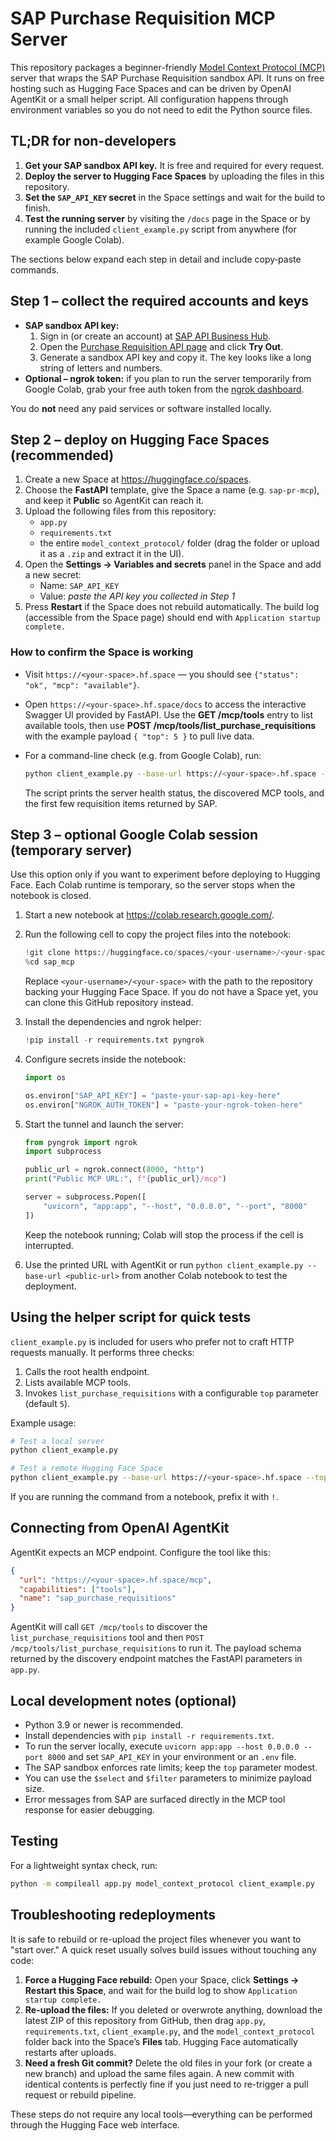 # SAP Purchase Requisition MCP Server

This repository packages a beginner-friendly [Model Context Protocol (MCP)](https://spec.modelcontextprotocol.io/) server that wraps the SAP Purchase Requisition sandbox API. It runs on free hosting such as Hugging Face Spaces and can be driven by OpenAI AgentKit or a small helper script. All configuration happens through environment variables so you do not need to edit the Python source files.

## TL;DR for non-developers

1. **Get your SAP sandbox API key.** It is free and required for every request.
2. **Deploy the server to Hugging Face Spaces** by uploading the files in this repository.
3. **Set the `SAP_API_KEY` secret** in the Space settings and wait for the build to finish.
4. **Test the running server** by visiting the `/docs` page in the Space or by running the included `client_example.py` script from anywhere (for example Google Colab).

The sections below expand each step in detail and include copy‑paste commands.

## Step 1 – collect the required accounts and keys

- **SAP sandbox API key:**
  1. Sign in (or create an account) at [SAP API Business Hub](https://api.sap.com/).
  2. Open the [Purchase Requisition API page](https://api.sap.com/api/API_PURCHASEREQ_2_SRV/overview) and click **Try Out**.
  3. Generate a sandbox API key and copy it. The key looks like a long string of letters and numbers.
- **Optional – ngrok token:** if you plan to run the server temporarily from Google Colab, grab your free auth token from the [ngrok dashboard](https://dashboard.ngrok.com/get-started/your-authtoken).

You do **not** need any paid services or software installed locally.

## Step 2 – deploy on Hugging Face Spaces (recommended)

1. Create a new Space at <https://huggingface.co/spaces>.
2. Choose the **FastAPI** template, give the Space a name (e.g. `sap-pr-mcp`), and keep it **Public** so AgentKit can reach it.
3. Upload the following files from this repository:
   - `app.py`
   - `requirements.txt`
   - the entire `model_context_protocol/` folder (drag the folder or upload it as a `.zip` and extract it in the UI).
4. Open the **Settings → Variables and secrets** panel in the Space and add a new secret:
   - Name: `SAP_API_KEY`
   - Value: *paste the API key you collected in Step&nbsp;1*
5. Press **Restart** if the Space does not rebuild automatically. The build log (accessible from the Space page) should end with `Application startup complete.`

### How to confirm the Space is working

- Visit `https://<your-space>.hf.space` — you should see `{"status": "ok", "mcp": "available"}`.
- Open `https://<your-space>.hf.space/docs` to access the interactive Swagger UI provided by FastAPI. Use the **GET /mcp/tools** entry to list available tools, then use **POST /mcp/tools/list_purchase_requisitions** with the example payload `{ "top": 5 }` to pull live data.
- For a command-line check (e.g. from Google Colab), run:

  ```bash
  python client_example.py --base-url https://<your-space>.hf.space --top 5
  ```

  The script prints the server health status, the discovered MCP tools, and the first few requisition items returned by SAP.

## Step 3 – optional Google Colab session (temporary server)

Use this option only if you want to experiment before deploying to Hugging Face. Each Colab runtime is temporary, so the server stops when the notebook is closed.

1. Start a new notebook at <https://colab.research.google.com/>.
2. Run the following cell to copy the project files into the notebook:

   ```python
   !git clone https://huggingface.co/spaces/<your-username>/<your-space> sap_mcp
   %cd sap_mcp
   ```

   Replace `<your-username>/<your-space>` with the path to the repository backing your Hugging Face Space. If you do not have a Space yet, you can clone this GitHub repository instead.
3. Install the dependencies and ngrok helper:

   ```python
   !pip install -r requirements.txt pyngrok
   ```

4. Configure secrets inside the notebook:

   ```python
   import os

   os.environ["SAP_API_KEY"] = "paste-your-sap-api-key-here"
   os.environ["NGROK_AUTH_TOKEN"] = "paste-your-ngrok-token-here"
   ```

5. Start the tunnel and launch the server:

   ```python
   from pyngrok import ngrok
   import subprocess

   public_url = ngrok.connect(8000, "http")
   print("Public MCP URL:", f"{public_url}/mcp")

   server = subprocess.Popen([
       "uvicorn", "app:app", "--host", "0.0.0.0", "--port", "8000"
   ])
   ```

   Keep the notebook running; Colab will stop the process if the cell is interrupted.
6. Use the printed URL with AgentKit or run `python client_example.py --base-url <public-url>` from another Colab notebook to test the deployment.

## Using the helper script for quick tests

`client_example.py` is included for users who prefer not to craft HTTP requests manually. It performs three checks:

1. Calls the root health endpoint.
2. Lists available MCP tools.
3. Invokes `list_purchase_requisitions` with a configurable `top` parameter (default `5`).

Example usage:

```bash
# Test a local server
python client_example.py

# Test a remote Hugging Face Space
python client_example.py --base-url https://<your-space>.hf.space --top 10
```

If you are running the command from a notebook, prefix it with `!`.

## Connecting from OpenAI AgentKit

AgentKit expects an MCP endpoint. Configure the tool like this:

```json
{
  "url": "https://<your-space>.hf.space/mcp",
  "capabilities": ["tools"],
  "name": "sap_purchase_requisitions"
}
```

AgentKit will call `GET /mcp/tools` to discover the `list_purchase_requisitions` tool and then `POST /mcp/tools/list_purchase_requisitions` to run it. The payload schema returned by the discovery endpoint matches the FastAPI parameters in `app.py`.

## Local development notes (optional)

- Python 3.9 or newer is recommended.
- Install dependencies with `pip install -r requirements.txt`.
- To run the server locally, execute `uvicorn app:app --host 0.0.0.0 --port 8000` and set `SAP_API_KEY` in your environment or an `.env` file.
- The SAP sandbox enforces rate limits; keep the `top` parameter modest.
- You can use the `$select` and `$filter` parameters to minimize payload size.
- Error messages from SAP are surfaced directly in the MCP tool response for easier debugging.

## Testing

For a lightweight syntax check, run:

```bash
python -m compileall app.py model_context_protocol client_example.py
```

## Troubleshooting redeployments

It is safe to rebuild or re-upload the project files whenever you want to "start over." A quick reset usually solves build
issues without touching any code:

1. **Force a Hugging Face rebuild:** Open your Space, click **Settings → Restart this Space**, and wait for the build log to
   show `Application startup complete.`
2. **Re-upload the files:** If you deleted or overwrote anything, download the latest ZIP of this repository from GitHub, then
   drag `app.py`, `requirements.txt`, `client_example.py`, and the `model_context_protocol` folder back into the Space’s **Files**
   tab. Hugging Face automatically restarts after uploads.
3. **Need a fresh Git commit?** Delete the old files in your fork (or create a new branch) and upload the same files again. A
   new commit with identical contents is perfectly fine if you just need to re-trigger a pull request or rebuild pipeline.

These steps do not require any local tools—everything can be performed through the Hugging Face web interface.

